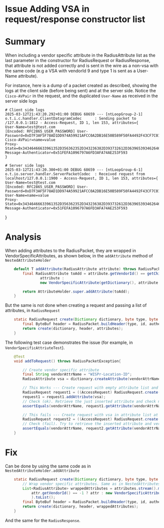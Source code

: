 # Issue Adding VSA in request/response constructor list

# Summary

When including a vendor specific attribute in the RadiusAttribute list as the last parameter in the constructor for RadiusRequest or RadiusResponse, that attribute is not added correctly and is sent in the wire as a non-vsa with the same code (e.g a VSA with vendorId 9 and type 1 is sent as a User-Name attribute).

For instance, here is a dump of a packet created as described, showing the logs at the client side (before being sent) and at the server side. Notice the `Cisco-AVPair` in the request, and the duplicated `User-Name` as received in the server side logs

```
# Client side logs
2025-03-12T21:43:20.292+01:00 DEBUG 68659 --- [ntLoopGroup-2-1] o.t.i.c.handler.ClientDatagramCodec      : Sending packet to /127.0.0.1:1812 - Access-Request, ID 1, len 153, attributes={
User-Name=test@test.com
[Encoded: RFC2865_USER_PASSWORD] User-Password=0xD7F3AF5F78AD1DD974A59921AFCC0A2DB16E50B589F50FA4492F43CF7C011A32DDADC80A6A3F6AD97D7A3908DF04EF8F
Cisco-AVPair=name=value
Proxy-State=0x34346466633961352D356362352D343236382D393732612D363965393462646435323566
Message-Authenticator=0x51FEFA1096797A6FD3AFA74AE253F593
}

# Server side logs
2025-03-12T21:43:20.300+01:00 DEBUG 68659 --- [ntLoopGroup-6-1] o.t.io.server.handler.ServerPacketCodec  : Received request from localhost/127.0.0.1:1900 - Access-Request, ID 1, len 153, attributes={
User-Name=test@test.com
[Encoded: RFC2865_USER_PASSWORD] User-Password=0xD7F3AF5F78AD1DD974A59921AFCC0A2DB16E50B589F50FA4492F43CF7C011A32DDADC80A6A3F6AD97D7A3908DF04EF8F
User-Name=name=value
Proxy-State=0x34346466633961352D356362352D343236382D393732612D363965393462646435323566
Message-Authenticator=0x51FEFA1096797A6FD3AFA74AE253F593
```
}

# Analysis

When adding attributes to the RadiusPacket, they are wrapped in VendorSpecificAttributes, as shown below, in the `addAttribute` method of `NestedAttributeHolder`

```java
    default T addAttribute(RadiusAttribute attribute) throws RadiusPacketException {
        final RadiusAttribute toAdd = attribute.getVendorId() == getChildVendorId() ?
                attribute :
                new VendorSpecificAttribute(getDictionary(), attribute.getVendorId(), Collections.singletonList(attribute));

        return AttributeHolder.super.addAttribute(toAdd);
    }
```

But the same is not done when creating a request and passing a list of attributes, in `RadiusRequest`

```java
    static RadiusRequest create(Dictionary dictionary, byte type, byte id, byte[] authenticator, List<RadiusAttribute> attributes) throws RadiusPacketException {
        final ByteBuf header = RadiusPacket.buildHeader(type, id, authenticator, attributes);
        return create(dictionary, header, attributes);
    }
```

The following test case demonstrates the issue (for example, in `VendorSpecificAttriuteTest`).

```java
    @Test
    void addToRequest() throws RadiusPacketException{

        // Create vendor specific attribute
        final String vendorAttrName = "WISPr-Location-ID";
        RadiusAttribute vsa = dictionary.createAttribute(vendorAttrName, "anything");

        // This Works --- Create request with empty attribute list and add vsa later
        RadiusRequest request1 = ((AccessRequest) RadiusRequest.create(dictionary, (byte)1, (byte) 1, null, List.of()));
        request1 = request1.addAttribute(vsa);
        // Check (ok). Retrieve the just inserted attribute and check name
        assertEquals(vendorAttrName, request1.getAttribute(vendorAttrName).get().getAttributeName());

        // This fails --- Create request with vsa in attribute list at creation time
        RadiusRequest request2 = ((AccessRequest) RadiusRequest.create(dictionary, (byte)1, (byte) 1, null, List.of(vsa)));
        // Check (fail). Try to retrieve the inserted attribute and verify its name. get() 
        assertEquals(vendorAttrName, request2.getAttribute(vendorAttrName).get().getAttributeName());
    }
```

# Fix

Can be done by using the same code as in `NestedAttributeHolder.addAttribute`

```java
    static RadiusRequest create(Dictionary dictionary, byte type, byte id, byte[] authenticator, List<RadiusAttribute> attributes) throws RadiusPacketException {
        // Wrap vendor specific attributes. Same as in NestedAttributesHolder
        List<RadiusAttribute> wrappedAttributes = attributes.stream().map(attr -> 
            attr.getVendorId() == -1 ? attr : new VendorSpecificAttribute(dictionary, attr.getVendorId(), Collections.singletonList(attr))
            ).toList();
        final ByteBuf header = RadiusPacket.buildHeader(type, id, authenticator, wrappedAttributes);
        return create(dictionary, header, wrappedAttributes);
    }
```

And the same for the `RadiusResponse`.



